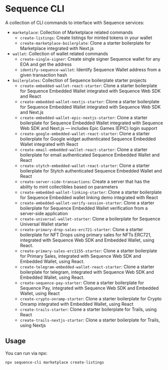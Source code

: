 # Sequence CLI

A collection of CLI commands to interface with Sequence services:

- `marketplace`: Collection of Marketplace related commands
  - `create-listings`: Create listings for minted tokens in your wallet
  - `create-marketplace-boilerplate`: Clone a starter boilerplate for Marketplace integrated with Next.js
- `wallet`: Collection of wallet related commands
  - `create-single-signer`: Create single signer Sequence wallet for any EOA and get the address
  - `identify-sequence-wallet`: Identify Sequence Wallet address from a given transaction hash
- `boilerplates`: Collection of Sequence boilerplate starter projects
  - `create-embedded-wallet-react-starter`: Clone a starter boilerplate for Sequence Embedded Wallet integrated with Sequence Web SDK and React
  - `create-embedded-wallet-nextjs-starter`: Clone a starter boilerplate for Sequence Embedded Wallet integrated with Sequence Web SDK and Next.js
  - `create-embedded-wallet-epic-nextjs-starter`: Clone a starter boilerplate for Sequence Embedded Wallet integrated with Sequence Web SDK and Next.js — includes Epic Games (EPIC) login support
  - `create-google-embedded-wallet-react-starter`: Clone a starter boilerplate for Google widget authenticated Sequence Embedded Wallet integrated with React
  - `create-email-embedded-wallet-react-starter`: Clone a starter boilerplate for email authenticated Sequence Embedded Wallet and React
  - `create-stytch-embedded-wallet-react-starter`: Clone a starter boilerplate for Stytch authenticated Sequence Embedded Wallet and React
  - `create-server-side-transactions`: Create a server that has the ability to mint collectibles based on parameters
  - `create-embedded-wallet-linking-starter`: Clone a starter boilerplate for Sequence Embedded wallet linking demo integrated with React
  - `create-embedded-wallet-verify-session-starter`: Clone a starter boilerplate for Sequence Embedded Wallet verification from a server-side application
  - `create-universal-wallet-starter`: Clone a boilerplate for Sequence Universal Wallet starter
  - `create-primary-drop-sales-erc721-starter`: Clone a starter boilerplate for NFT Drops using primary sales for NFTs ERC721, integrated with Sequence Web SDK and Embedded Wallet, using React.
  - `create-primary-sales-erc1155-starter`: Clone a starter boilerplate for Primary Sales, integrated with Sequence Web SDK and Embedded Wallet, using React.
  - `create-telegram-embedded-wallet-react-starter`: Clone a starter boilerplate for telegram, integrated with Sequence Web SDK and Embedded Wallet, using React.
  - `create-sequence-pay-starter`: Clone a starter boilerplate for Sequence Pay, integrated with Sequence Web SDK and Embedded Wallet, using React
  - `create-crypto-onramp-starter`: Clone a starter boilerplate for Crypto Onramp integrated with Embedded Wallet, using React
  - `create-trails-starter`: Clone a starter boilerplate for Trails, using React
  - `create-trails-nextjs-starter`: Clone a starter boilerplate for Trails, using Nextjs

## Usage

You can run via npx:

```
npx sequence-cli marketplace create-listings
```
